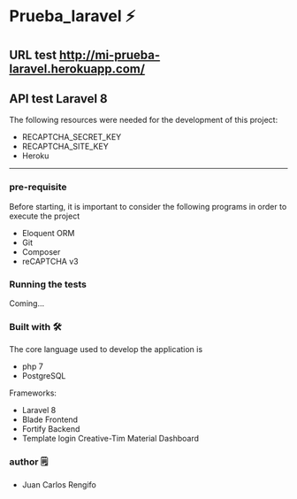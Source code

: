 # Prueba_laravel ⚡️
## URL test http://mi-prueba-laravel.herokuapp.com/
## API test Laravel 8

The following resources were needed for the development of this project:

- RECAPTCHA_SECRET_KEY
- RECAPTCHA_SITE_KEY 
- Heroku
---

### pre-requisite
Before starting, it is important to consider the following programs in order to execute the project
  - Eloquent ORM
  - Git
  - Composer
  - reCAPTCHA v3

### Running the tests
Coming...


### Built with 🛠️
The core language used to develop the application is
- php 7
- PostgreSQL

Frameworks:
- Laravel 8
- Blade Frontend
- Fortify Backend
- Template login Creative-Tim Material Dashboard


### author 🗒
- Juan Carlos Rengifo
